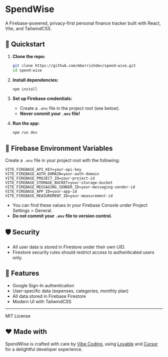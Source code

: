 # SpendWise

A Firebase-powered, privacy-first personal finance tracker built with React, Vite, and TailwindCSS.

## 🚀 Quickstart

1. **Clone the repo:**
   ```sh
   git clone https://github.com/mberrishdev/spend-wise.git
   cd spend-wise
   ```
2. **Install dependencies:**
   ```sh
   npm install
   ```
3. **Set up Firebase credentials:**
   - Create a `.env` file in the project root (see below).
   - **Never commit your `.env` file!**

4. **Run the app:**
   ```sh
   npm run dev
   ```

## 🔑 Firebase Environment Variables

Create a `.env` file in your project root with the following:

```
VITE_FIREBASE_API_KEY=your-api-key
VITE_FIREBASE_AUTH_DOMAIN=your-auth-domain
VITE_FIREBASE_PROJECT_ID=your-project-id
VITE_FIREBASE_STORAGE_BUCKET=your-storage-bucket
VITE_FIREBASE_MESSAGING_SENDER_ID=your-messaging-sender-id
VITE_FIREBASE_APP_ID=your-app-id
VITE_FIREBASE_MEASUREMENT_ID=your-measurement-id
```

- You can find these values in your Firebase Console under Project Settings > General.
- **Do not commit your `.env` file to version control.**

## 🛡️ Security
- All user data is stored in Firestore under their own UID.
- Firestore security rules should restrict access to authenticated users only.

## 🧩 Features
- Google Sign-In authentication
- User-specific data (expenses, categories, monthly plan)
- All data stored in Firebase Firestore
- Modern UI with TailwindCSS

---

MIT License

## ❤️ Made with

SpendWise is crafted with care by [Vibe Coding](https://vibecoding.com), using [Lovable](https://lovable.so) and [Cursor](https://cursor.so) for a delightful developer experience.
